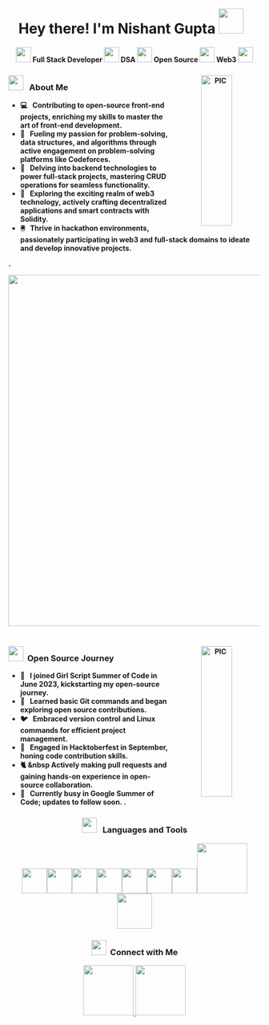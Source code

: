 <h1 align="center">Hey there! I'm Nishant Gupta <img src="https://github.com/Anmol-Baranwal/Cool-GIFs-For-GitHub/assets/74038190/7bb1e704-6026-48f9-8435-2f4d40101348" width="50" >&nbsp;&nbsp;</h1>
<h4 align="center"><img src="https://github.com/Anmol-Baranwal/Cool-GIFs-For-GitHub/assets/74038190/79258361-c121-400c-8245-600b272b1eea" width="30" /> Full Stack Developer <img src="https://user-images.githubusercontent.com/74038190/216654095-6f6772e4-e433-4bba-9164-1ca6f463ac3f.gif" width="30" />  DSA <img src="https://user-images.githubusercontent.com/74038190/216658113-c947be31-78e5-4064-9cb5-7d23b49164e6.gif" width="30" /> Open Source <img src="https://user-images.githubusercontent.com/74038190/216649449-3f087222-10d7-4132-b128-0bb0830cdb9a.gif" width="30" /> Web3 <img src="https://github.com/Anmol-Baranwal/Cool-GIFs-For-GitHub/assets/74038190/02d5a390-b263-43a4-981c-fbdc18c8b902" width="30" /> 
<div>
<img src="https://user-images.githubusercontent.com/74038190/216644497-1951db19-8f3d-4e44-ac08-8e9d7e0d94a7.gif" width="35%" height ="300px" align ="right" alt="PIC">

<div align="left"> 
  <h3> <img src="https://user-images.githubusercontent.com/74038190/226127923-0e8b7792-7b3c-462b-951b-63c96ba1a5af.gif" width="30"> &nbsp; About Me </h3>

  - :computer: &nbsp; Contributing to open-source front-end projects, enriching my skills to master the art of front-end development.
  - :floppy_disk: &nbsp; Fueling my passion for problem-solving, data structures, and algorithms through active engagement on problem-solving platforms like Codeforces.
  - :dvd: &nbsp; Delving into backend technologies to power full-stack projects, mastering CRUD operations for seamless functionality.
  - :iphone: &nbsp; Exploring the exciting realm of web3 technology, actively crafting decentralized applications and smart contracts with Solidity.
  - :trackball: &nbsp; Thrive in hackathon environments, passionately participating in web3 and full-stack domains to ideate and develop innovative projects.

.  
</div>
</div>
<div>
<img src="https://user-images.githubusercontent.com/74038190/212284100-561aa473-3905-4a80-b561-0d28506553ee.gif" width="700" align ="center">
<br><br>
</div>  
<div>
<img src="https://github.com/Anmol-Baranwal/Cool-GIFs-For-GitHub/assets/74038190/ff1b5f32-9420-4dde-b2b9-ed2c0aa17459" width="35%" height ="300px" align ="right" alt="PIC">  
<div align="left"> 
  <h3> <img src="https://user-images.githubusercontent.com/74038190/216658104-661d7d68-0492-49c5-92f9-6f657f10cbc7.gif" width="30" /> &nbsp;Open Source Journey </h3>

  - :whale: &nbsp; I joined Girl Script Summer of Code in June 2023, kickstarting my open-source journey.
  - :panda_face: &nbsp; Learned basic Git commands and began exploring open source contributions.
  - :bird: &nbsp; Embraced version control and Linux commands for efficient project management.
  - :snail: &nbsp; Engaged in Hacktoberfest in September, honing code contribution skills.
  - :cat2: &nbsp  Actively making pull requests and gaining hands-on experience in open-source collaboration.
  - :rabbit2: &nbsp; Currently busy in Google Summer of Code; updates to follow soon.
.  
</div> 
</div>
<div>
  <h3><img src="https://user-images.githubusercontent.com/74038190/216656987-9b3a52af-79d3-418c-8789-579955588e68.gif" width="30" /> &nbsp; Languages and Tools </h3>
  <p>
   <img src="https://media.giphy.com/media/3rCcV6sC1o2GY/giphy.gif" width="50"><img src="https://media3.giphy.com/media/ln7z2eWriiQAllfVcn/200w.webp" width="50"><img src="https://i.giphy.com/media/LMt9638dO8dftAjtco/200.webp"   width="50"><img src="https://i.giphy.com/media/eNAsjO55tPbgaor7ma/200w.webp" width="50"><img src="https://i.giphy.com/media/IdyAQJVN2kVPNUrojM/200.webp" width="50"><img src="https://media3.giphy.com/media/kdFc8fubgS31b8DsVu/giphy.webp" width="50"><img src="https://media.giphy.com/media/SU2ic3wTfuC6JhD1lA/giphy.gif" width="50"><img src="https://media.giphy.com/media/kH1DBkPNyZPOk0BxrM/giphy.gif" width="100"><img src="https://media.giphy.com/media/SsCYf6DRFJrOpP0IoM/giphy.gif" width="70">
  <p>
</div> 
<div>
  <h3> <img src="https://github.com/Anmol-Baranwal/Cool-GIFs-For-GitHub/assets/74038190/5a0ca158-4df4-4e05-b510-a37b228d4f08" width="30" />&nbsp; Connect with Me</h3>
  <p>
    <a href="href="https://twitter.com/nishant_2253">
    <img src="https://user-images.githubusercontent.com/74038190/235294011-b8074c31-9097-4a65-a594-4151b58743a8.gif" width="100" >
     <a href ="https://www.linkedin.com/in/-nishant-gupta-/">
    <img src="https://user-images.githubusercontent.com/74038190/235294012-0a55e343-37ad-4b0f-924f-c8431d9d2483.gif" width="100">
  </p>
</div>
